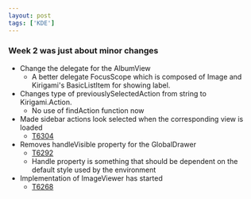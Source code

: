 ```yaml
---
layout: post
tags: ['KDE']
---
```

### Week 2 was just about minor changes
* Change the delegate for the AlbumView
    - A better delegate FocusScope which is composed of Image and Kirigami's BasicListItem for showing label.
* Changes type of previouslySelectedAction from string to Kirigami.Action.
    - No use of findAction function now
* Made sidebar actions look selected when the corresponding view is loaded
    - [T6304](https://phabricator.kde.org/T6304)
* Removes handleVisible property for the GlobalDrawer
    - [T6292](https://phabricator.kde.org/T6292)
    - Handle property is something that should be dependent on the default style used by the environment
* Implementation of ImageViewer has started
    - [T6268](https://phabricator.kde.org/T6268)
